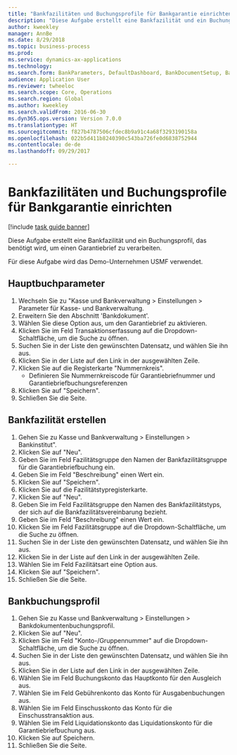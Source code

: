 ```yaml
--- 
title: "Bankfazilitäten und Buchungsprofile für Bankgarantie einrichten"
description: "Diese Aufgabe erstellt eine Bankfazilität und ein Buchungsprofil, das benötigt wird, um einen Garantiebrief zu verarbeiten."
author: kweekley
manager: AnnBe
ms.date: 8/29/2018
ms.topic: business-process
ms.prod: 
ms.service: dynamics-ax-applications
ms.technology: 
ms.search.form: BankParameters, DefaultDashboard, BankDocumentSetup, BankDocumentPosting
audience: Application User
ms.reviewer: twheeloc
ms.search.scope: Core, Operations
ms.search.region: Global
ms.author: kweekley
ms.search.validFrom: 2016-06-30
ms.dyn365.ops.version: Version 7.0.0
ms.translationtype: HT
ms.sourcegitcommit: f827b4787506cfdec8b9a91c4a68f3293190158a
ms.openlocfilehash: 022b5d411b8240390c543ba726fe0d6838752944
ms.contentlocale: de-de
ms.lasthandoff: 09/29/2017

---
```

# <a name="set-up-bank-facilities-and-posting-profiles-for-letters-of-guarantee"></a>Bankfazilitäten und Buchungsprofile für Bankgarantie einrichten

[!include [task guide banner](../../includes/task-guide-banner.md)]

Diese Aufgabe erstellt eine Bankfazilität und ein Buchungsprofil, das benötigt wird, um einen Garantiebrief zu verarbeiten.



Für diese Aufgabe wird das Demo-Unternehmen USMF verwendet. 




## <a name="general-ledger-parameter"></a>Hauptbuchparameter
1. Wechseln Sie zu "Kasse und Bankverwaltung > Einstellungen > Parameter für Kasse- und Bankverwaltung.
2. Erweitern Sie den Abschnitt 'Bankdokument'.
3. Wählen Sie diese Option aus, um den Garantiebrief zu aktivieren.
4. Klicken Sie im Feld Transaktionserfassung auf die Dropdown-Schaltfläche, um die Suche zu öffnen.
5. Suchen Sie in der Liste den gewünschten Datensatz, und wählen Sie ihn aus.
6. Klicken Sie in der Liste auf den Link in der ausgewählten Zeile.
7. Klicken Sie auf die Registerkarte "Nummernkreis".
    * Definieren Sie Nummernkreiscode für Garantiebriefnummer und Garantiebriefbuchungsreferenzen  
8. Klicken Sie auf "Speichern".
9. Schließen Sie die Seite.

## <a name="create-bank-facility"></a>Bankfazilität erstellen
1. Gehen Sie zu Kasse und Bankverwaltung > Einstellungen > Bankinstitut".
2. Klicken Sie auf "Neu".
3. Geben Sie im Feld Fazilitätsgruppe den Namen der Bankfazilitätsgruppe für die Garantiebriefbuchung ein.
4. Geben Sie im Feld "Beschreibung" einen Wert ein.
5. Klicken Sie auf "Speichern".
6. Klicken Sie auf die Fazilitätstypregisterkarte.
7. Klicken Sie auf "Neu".
8. Geben Sie im Feld Fazilitätsgruppe den Namen des Bankfazilitätstyps, der sich auf die Bankfazilitätsvereinbarung bezieht.
9. Geben Sie im Feld "Beschreibung" einen Wert ein.
10. Klicken Sie im Feld Fazilitätsgruppe auf die Dropdown-Schaltfläche, um die Suche zu öffnen.
11. Suchen Sie in der Liste den gewünschten Datensatz, und wählen Sie ihn aus.
12. Klicken Sie in der Liste auf den Link in der ausgewählten Zeile.
13. Wählen Sie im Feld Fazilitätsart eine Option aus.
14. Klicken Sie auf "Speichern".
15. Schließen Sie die Seite.

## <a name="bank-posting-profile"></a>Bankbuchungsprofil
1. Gehen Sie zu Kasse und Bankverwaltung > Einstellungen > Bankdokumentenbuchungsprofil.
2. Klicken Sie auf "Neu".
3. Klicken Sie im Feld "Konto-/Gruppennummer" auf die Dropdown-Schaltfläche, um die Suche zu öffnen.
4. Suchen Sie in der Liste den gewünschten Datensatz, und wählen Sie ihn aus.
5. Klicken Sie in der Liste auf den Link in der ausgewählten Zeile.
6. Wählen Sie im Feld Buchungskonto das Hauptkonto für den Ausgleich aus.
7. Wählen Sie im Feld Gebührenkonto das Konto für Ausgabenbuchungen aus.
8. Wählen Sie im Feld Einschusskonto das Konto für die Einschusstransaktion aus.
9. Wählen Sie im Feld Liquidationskonto das Liquidationskonto für die Garantiebriefbuchung aus. 
10. Klicken Sie auf Speichern.
11. Schließen Sie die Seite.



